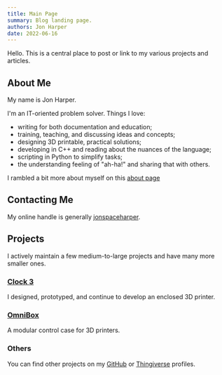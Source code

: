 ```yaml
---
title: Main Page
summary: Blog landing page.
authors: Jon Harper
date: 2022-06-16
---
```


Hello. This is a central place to post or link to my various projects and articles. 

## About Me

My name is Jon Harper.

I'm an IT-oriented problem solver. Things I love:

- writing for both documentation and education;
- training, teaching, and discussing ideas and concepts;
- designing 3D printable, practical solutions;
- developing in C++ and reading about the nuances of the language;
- scripting in Python to simplify tasks;
- the understanding feeling of "ah-ha!" and sharing that with others.

I rambled a bit more about myself on this [about page](about.md)

## Contacting Me

My online handle is generally [jonspaceharper](contact.md).

## Projects

I actively maintain a few medium-to-large projects and have many more smaller ones.

### [Clock 3](projects/clock3.md)

I designed, prototyped, and continue to develop an enclosed 3D printer.

### [OmniBox](projects/omnibox.md)

A modular control case for 3D printers.

### Others

You can find other projects on my [GitHub]("https://github.com/jon-harper?tab=repositories") or [Thingiverse](https://www.thingiverse.com/jonspaceharper/designs) profiles.

<!--## Articles

I occasionally put thoughts down about 3D printing, where it is heading, and my projects. You can find the list of articles on the menu to the left, or [follow me on LinkedIn](https://twitter.com/jonspaceharper) for more.

For shorter, rough drafts, follow my [Twitter account](https://twitter.com/jonspaceharper).-->